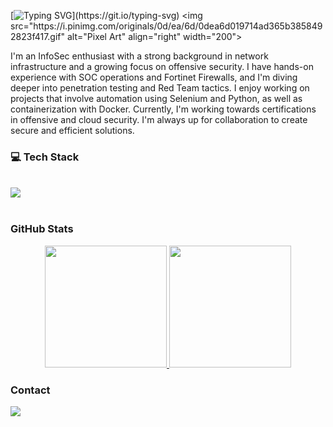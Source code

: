 [![Typing SVG](https://readme-typing-svg.herokuapp.com?font=Fira+Code&pause=1000&color=11B16F&width=435&lines=Hi%2C+Everyone!+I'm+Anubis+%F0%9F%A6%8A;Welcome+to+my+Github!)](https://git.io/typing-svg)
<img src="https://i.pinimg.com/originals/0d/ea/6d/0dea6d019714ad365b3858492823f417.gif" alt="Pixel Art" align="right" width="200">

I'm an InfoSec enthusiast with a strong background in network infrastructure and a growing focus on offensive security. I have hands-on experience with SOC operations and Fortinet Firewalls, and I'm diving deeper into penetration testing and Red Team tactics. I enjoy working on projects that involve automation using Selenium and Python, as well as containerization with Docker. Currently, I'm working towards certifications in offensive and cloud security. I'm always up for collaboration to create secure and efficient solutions.

### 💻 Tech Stack
<div style="display: inline_block"><br>
<img src="https://skillicons.dev/icons?i=docker,vim,azure,aws,gcp,debian,kali,py,selenium,cloudflare,bash,obsidian,vscode,windows" />
</div><br>



### GitHub Stats

<div align="center" style="display: flex; justify-content: center;">
  <a href="https://github.com/AnubisChacal">
    <img height="195px" src="https://github-readme-stats.vercel.app/api?username=AnubisChacal&show_icons=true&theme=gotham&include_all_commits=true&count_private=true"/>
    <img height="195px" src="https://github-readme-stats.vercel.app/api/top-langs/?username=AnubisChacal&layout=compact&langs_count=7&theme=gotham"/>
  </a>
</div>
    
### Contact

<div> 
  <a href="https://www.linkedin.com/in/gabriel-cybersecurity" target="_blank"><img src="https://img.shields.io/badge/-LinkedIn-%230077B5?style=for-the-badge&logo=linkedin&logoColor=white" target="_blank"></a> 
</div>






